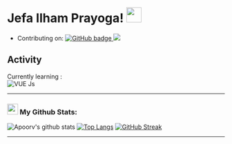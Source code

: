 # Jefa Ilham Prayoga! <img src="https://github.com/TheDudeThatCode/TheDudeThatCode/blob/master/Assets/Hi.gif" width="35" />
- Contributing on: <a href="https://github.com/jefailhamprayoga13?tab=followers">
    <img src="https://img.shields.io/github/followers/jefailhamprayoga13?tab=followers?label=blue&logo=github&style=for-the-badge" alt="GitHub badge" />
  </a>
![](https://visitor-badge.glitch.me/badge?page_id=jefailhamprayoga13)
## Activity
Currently learning : <br/> ![VUE Js](https://www.vectorlogo.zone/logos/vuejs/vuejs-icon.svg) 
<br/>

---
### <img src='https://media1.giphy.com/media/du3J3cXyzhj75IOgvA/giphy.gif?cid=ecf05e47x2g034i9pzwtzzsd3xgg2w9nr94t4tflbbgo3008&rid=giphy.gif' width='25' /> My Github Stats:
![Apoorv's github stats](https://github-readme-stats.vercel.app/api?username=jefailhamprayoga13&show_icons=true&title_color=ffc857&icon_color=8ac926&text_color=daf7dc&bg_color=151515&hide=issues&count_private=true&include_all_commits=true)
[![Top Langs](https://github-readme-stats.vercel.app/api/top-langs/?username=jefailhamprayoga13&layout=compact&text_color=daf7dc&bg_color=151515&hide=css,html,php)](https://github.com/jefailhamprayoga13/github-readme-stats)
[![GitHub Streak](https://github-readme-streak-stats.herokuapp.com/?user=jefailhamprayoga13&theme=dark)](https://git.io/streak-stats)

<!--START_SECTION:waka-->

<!--END_SECTION:waka-->


---



